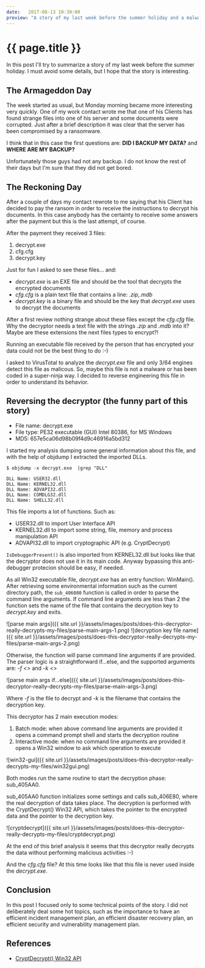 ```yaml
---
date:   2017-08-13 10:30:00
preview: "A story of my last week before the summer holiday and a malware."
---
```


{{ page.title }}
================

In this post I'll try to summarize a story of my last week before the summer holiday. I must avoid some details, but I hope that the story is interesting.

## The Armageddon Day

The week started as usual, but Monday morning became more interesting very quickly. One of my work contact wrote me that one of his Clients has found strange files into one of his server and some documents were corrupted.
Just after a brief description it was clear that the server has been compromised by a ransomware.<br />

I think that in this case the first questions are: **DID I BACKUP MY DATA?** and **WHERE ARE MY BACKUP?**<br />

Unfortunately those guys had not any backup. I do not know the rest of their days but I'm sure that they did not get bored.

## The Reckoning Day

After a couple of days my contact rewrote to me saying that his Client has decided to pay the ransom in order to receive the instructions to decrypt his documents. In this case anybody has the certainty to receive some answers after the payment but this is the last attempt, of course.

After the payment they received 3 files:
1. decrypt.exe
2. cfg.cfg
3. decrypt.key

Just for fun I asked to see these files... and:

* *decrypt.exe* is an EXE file and should be the tool that decrypts the encrypted documents
* *cfg.cfg* is a plain text file that contains a line: *.zip,.mdb*
* *decrypt.key* is a binary file and should be the key that *decrypt.exe* uses to decrypt the documents

After a first review nothing strange about these files except the *cfg.cfg* file. Why the decryptor needs a text file with the strings *.zip* and *.mdb* into it? Maybe are these extensions the next files types to encrypt?!

Running an executable file received by the person that has encrypted your data could not be the best thing to do :-)

I asked to VirusTotal to analyze the *decrypt.exe* file and only 3/64 engines detect this file as malicous. So, maybe this file is not a malware or has been coded in a super-ninja way. I decided to reverse engineering this file in order to understand its behavior.

## Reversing the decryptor (the funny part of this story)

* File name: decrypt.exe
* File type: PE32 executable (GUI) Intel 80386, for MS Windows
* MD5: 657e5ca06d98b09f4d9c46916a5bd312

I started my analysis dumping some general information about this file, and with the help of objdump I extracted the imported DLLs.

```
$ objdump -x decrypt.exe  |grep "DLL"

DLL Name: USER32.dll
DLL Name: KERNEL32.dll
DLL Name: ADVAPI32.dll
DLL Name: COMDLG32.dll
DLL Name: SHELL32.dll

```

This file imports a lot of functions. Such as:
* USER32.dll to import User Interface API
* KERNEL32.dll to import some string, file, memory and process manipulation API
* ADVAPI32.dll to import cryptographic API (e.g. CryptDecrypt)

`IsDebuggerPresent()` is also imported from KERNEL32.dll but looks like that the decryptor does not use it in its main code. Anyway bypassing this anti-debugger protecion should be easy, if needed.

As all Win32 executable file, *decrypt.exe* has an entry function: WinMain(). After retrieving some environmental information such as the current directory path, the `sub_406080` function is called in order to parse the command line arguments. If command line arguments are less than 2 the function sets the name of the file that contains the decryption key to *decrypt.key* and exits.

![parse main args]({{ site.url }}/assets/images/posts/does-this-decryptor-really-decrypts-my-files/parse-main-args-1.png)
![decryption key file name]({{ site.url }}/assets/images/posts/does-this-decryptor-really-decrypts-my-files/parse-main-args-2.png)

Otherwise, the function will parse command line arguments if are provided. The parser logic is a straightforward if...else, and the supported arguments are: *-f <<param1>>* and *-k <<param2>>*

![parse main args if...else]({{ site.url }}/assets/images/posts/does-this-decryptor-really-decrypts-my-files/parse-main-args-3.png)

Where *-f* is the file to decrypt and *-k* is the filename that contains the decryption key.

This decryptor has 2 main execution modes:
1. Batch mode: when above command line arguments are provided it opens a command prompt shell and starts the decryption routine
2. Interactive mode: when no command line arguments are provided it opens a Win32 window to ask which operation to execute

![win32-gui]({{ site.url }}/assets/images/posts/does-this-decryptor-really-decrypts-my-files/win32gui.png)

Both modes run the same routine to start the decryption phase: sub_405AA0.

sub_405AA0 function initializes some settings and calls sub_406E80, where the real decryption of data takes place. The decryption is performed with the CryptDecrypt() Win32 API, which takes the pointer to the encrypted data and the pointer to the decryption key.

![cryptdecrypt]({{ site.url }}/assets/images/posts/does-this-decryptor-really-decrypts-my-files/cryptdecrypt.png)

At the end of this brief analysis it seems that this decryptor really decrypts the data without performing malicious activities :-)

And the *cfg.cfg* file? At this time looks like that this file is never used inside the *decrypt.exe*.


## Conclusion

In this post I focused only to some technical points of the story. I did not deliberately deal some hot topics, such as the importance to have an efficient incident management plan, an efficient disaster recovery plan, an efficient security and vulnerability management plan.

## References
* [CryptDecrypt() Win32 API](https://msdn.microsoft.com/en-us/library/windows/desktop/aa379913(v=vs.85).aspx)